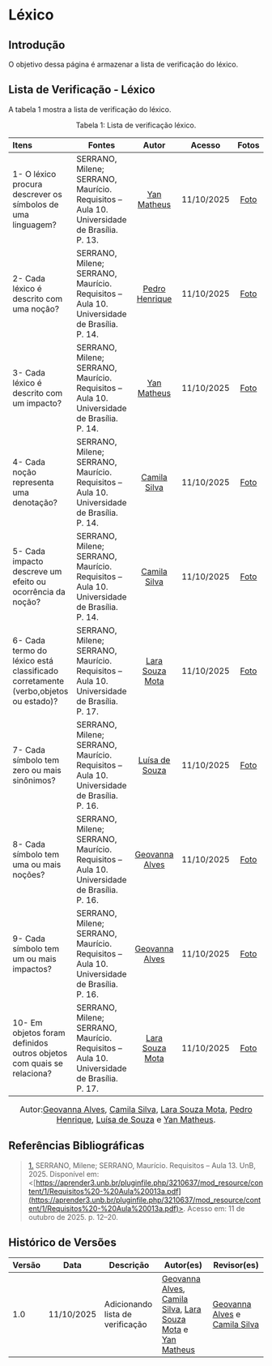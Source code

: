 # Léxico

## Introdução

O objetivo dessa página é armazenar a lista de verificação do léxico.

## Lista de Verificação - Léxico

A tabela 1 mostra a lista de verificação do léxico.

<figcaption align="center">Tabela 1: Lista de verificação léxico.</figcaption>

| Itens                                                                             | Fontes                                                                                     |                         Autor                         |   Acesso   |                Fotos                |
| :-------------------------------------------------------------------------------- | ------------------------------------------------------------------------------------------ | :---------------------------------------------------: | :--------: | :---------------------------------: |
| 1- O léxico procura descrever os símbolos de uma linguagem?                       | SERRANO, Milene; SERRANO, Maurício. Requisitos – Aula 10. Universidade de Brasília. P. 13. |   [Yan Matheus](https://github.com/Yanmatheus0812)    | 11/10/2025 | [Foto](https://postimg.cc/qgM5WnMF) |
| 2- Cada léxico é descrito com uma noção?                                          | SERRANO, Milene; SERRANO, Maurício. Requisitos – Aula 10. Universidade de Brasília. P. 14. |  [Pedro Henrique](https://github.com/pedrohpsantos)   | 11/10/2025 | [Foto](https://postimg.cc/vgP3GqHK) |
| 3- Cada léxico é descrito com um impacto?                                         | SERRANO, Milene; SERRANO, Maurício. Requisitos – Aula 10. Universidade de Brasília. P. 14. |   [Yan Matheus](https://github.com/Yanmatheus0812)    | 11/10/2025 | [Foto](https://postimg.cc/HV8BCtG3) |
| 4- Cada noção representa uma denotação?                                           | SERRANO, Milene; SERRANO, Maurício. Requisitos – Aula 10. Universidade de Brasília. P. 14. |    [Camila Silva](https://github.com/CamilaSilvaC)    | 11/10/2025 | [Foto](https://postimg.cc/c62BT8KR) |
| 5- Cada impacto descreve um efeito ou ocorrência da noção?                        | SERRANO, Milene; SERRANO, Maurício. Requisitos – Aula 10. Universidade de Brasília. P. 14. |    [Camila Silva](https://github.com/CamilaSilvaC)    | 11/10/2025 | [Foto](https://postimg.cc/WtFMDb9W) |
| 6- Cada termo do léxico está classificado corretamente (verbo,objetos ou estado)? | SERRANO, Milene; SERRANO, Maurício. Requisitos – Aula 10. Universidade de Brasília. P. 17. |    [Lara Souza Mota](https://github.com/mel14-hub)    | 11/10/2025 | [Foto](https://postimg.cc/Yv3gc4S5) |
| 7- Cada símbolo tem zero ou mais sinônimos?                                       | SERRANO, Milene; SERRANO, Maurício. Requisitos – Aula 10. Universidade de Brasília. P. 16. |    [Luísa de Souza](https://github.com/luisa12ll)     | 11/10/2025 | [Foto](https://postimg.cc/K3S43FzT) |
| 8- Cada símbolo tem uma ou mais noções?                                           | SERRANO, Milene; SERRANO, Maurício. Requisitos – Aula 10. Universidade de Brasília. P. 16. | [Geovanna Alves](https://github.com/GeovannaUmbelino) | 11/10/2025 | [Foto](https://postimg.cc/WqwpDkCQ) |
| 9- Cada símbolo tem um ou mais impactos?                                          | SERRANO, Milene; SERRANO, Maurício. Requisitos – Aula 10. Universidade de Brasília. P. 16. | [Geovanna Alves](https://github.com/GeovannaUmbelino) | 11/10/2025 | [Foto](https://postimg.cc/jLvdtyzh) |
| 10- Em objetos foram definidos outros objetos com quais se relaciona?             | SERRANO, Milene; SERRANO, Maurício. Requisitos – Aula 10. Universidade de Brasília. P. 17. |    [Lara Souza Mota](https://github.com/mel14-hub)    | 11/10/2025 | [Foto](https://postimg.cc/PpmTcDX1) |

<font size="3"><p style="text-align: center">Autor:[Geovanna Alves](https://github.com/GeovannaUmbelino), [Camila Silva](https://github.com/CamilaSilvaC), [Lara Souza Mota](https://github.com/mel14-hub), [Pedro Henrique](https://github.com/pedrohpsantos), [Luísa de Souza](https://github.com/luisa12ll) e [Yan Matheus](https://github.com/Yanmatheus0812).</p></font>

## Referências Bibliográficas

> <a id="RP1" href="#tec1">1.</a> SERRANO, Milene; SERRANO, Maurício. Requisitos – Aula 13. UnB, 2025. Disponível em: <[https://aprender3.unb.br/pluginfile.php/3210637/mod_resource/content/1/Requisitos%20-%20Aula%20013a.pdf](https://aprender3.unb.br/pluginfile.php/3210637/mod_resource/content/1/Requisitos%20-%20Aula%20013a.pdf)>. Acesso em: 11 de outubro de 2025. p. 12–20.

## Histórico de Versões

| Versão | Data       | Descrição                        | Autor(es)                                                                                                                                                                                                  | Revisor(es)                                                                                             |
| ------ | ---------- | -------------------------------- | ---------------------------------------------------------------------------------------------------------------------------------------------------------------------------------------------------------- | ------------------------------------------------------------------------------------------------------- |
| 1.0    | 11/10/2025 | Adicionando lista de verificação | [Geovanna Alves](https://github.com/GeovannaUmbelino), [Camila Silva](https://github.com/CamilaSilvaC), [Lara Souza Mota](https://github.com/mel14-hub) e [Yan Matheus](https://github.com/Yanmatheus0812) | [Geovanna Alves](https://github.com/GeovannaUmbelino) e [Camila Silva](https://github.com/CamilaSilvaC) |
